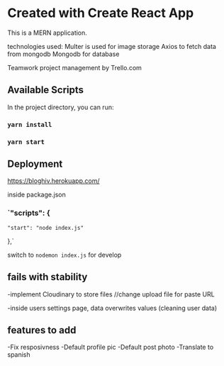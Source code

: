 # Created with Create React App

This is a MERN application.

technologies used:
Multer is used for image storage
Axios to fetch data from mongodb
Mongodb for database

Teamwork project management by Trello.com

## Available Scripts

In the project directory, you can run:

### `yarn install`

### `yarn start`

## Deployment

https://bloghiv.herokuapp.com/

inside package.json 


### `"scripts": {
    "start": "node index.js"
  },`
  
  switch to `nodemon index.js` for develop 

## fails with stability

-implement Cloudinary to store files 
//change upload file for paste URL

-inside users settings page, data overwrites values (cleaning user data)


## features to add

-Fix resposivness
-Default profile pic
-Default post photo
-Translate to spanish
